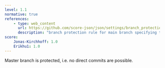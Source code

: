```yaml
---
level: 1.1
normative: true
references:
    - type: web_content
      url: https://github.com/score-json/json/settings/branch_protection_rules/65227858
      description: "branch protection rule for main branch specifying that failures of tests prevent merge."
score:
    Jonas-Kirchhoff: 1.0
    Erikhu1: 1.0
---
```


Master branch is protected, i.e. no direct commits are possible.